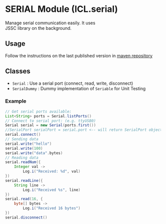 # SERIAL Module (ICL.serial)

Manage serial communication easily. It uses  
JSSC library on the background.

## Usage

Follow the instructions on the last published version in [maven repository](https://mvnrepository.com/artifact/com.intellisrc/serial)

## Classes

* `Serial`         : Use a serial port (connect, read, write, disconnect)
* `SerialDummy`    : Dummy implementation of `Seriable` for Unit Testing

### Example
```groovy
// Get serial ports available:
List<String> ports = Serial.listPorts()
// Connect to serial port: (e.g. ttyUSB0)
Serial serial = new Serial(ports.first())
//SerialPort serialPort = serial.port <-- will return SerialPort object from JSSC
serial.connect()
// Sending data
serial.write("hello")
serial.write(100)
serial.write("data".bytes)
// Reading data
serial.readNum({
    Integer val ->
        Log.i("Received: %d", val)
})
serial.readLine({
    String line ->
        Log.i("Received %s", line)
})
serial.read(16, {
    byte[] bytes ->
        Log.i("Received 16 bytes")
})
serial.disconnect()
```
